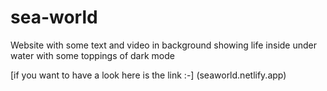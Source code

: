 # sea-world

Website with some text and video in background showing life inside under water with some toppings of dark mode 

[if you want to have a look here is the link :-] (seaworld.netlify.app)


